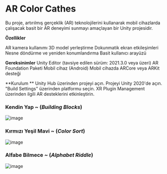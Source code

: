 # AR Color Cathes

Bu proje, artırılmış gerçeklik (AR) teknolojilerini kullanarak mobil cihazlarda çalışacak basit bir AR deneyimi sunmayı amaçlayan bir Unity projesidir.

**Özellikler**

AR kamera kullanımı
3D model yerleştirme
Dokunmatik ekran etkileşimleri
Nesne döndürme ve yeniden konumlandırma
Basit kullanıcı arayüzü

**Gereksinimler**
Unity Editor (tavsiye edilen sürüm: 2021.3.0 veya üzeri)
AR Foundation Paketi
Mobil cihaz (Android)
Mobil cihazda ARCore veya ARKit desteği

**Kurulum **
Unity Hub üzerinden projeyi açın.
Projeyi Unity 2020'de açın. 
"Build Settings" üzerinden platformu seçin.
XR Plugin Management üzerinden ilgili AR desteklerini etkinleştirin.


### Kendin Yap ~ (_Building Blocks_)

![image](https://github.com/user-attachments/assets/648a0ba5-771b-4fe5-aba9-04daa66aa930)




### Kırmızı Yeşil Mavi  ~ (_Color Sort_)


![image](https://github.com/user-attachments/assets/2a2bf6bc-854e-4c32-ac26-1e51ec26e259)



### Alfabe Bilmece ~ (_Alphabet Riddle_)


![image](https://github.com/user-attachments/assets/bb2a60ab-76a7-464d-8c49-fde26735665c)


